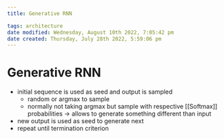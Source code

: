 ```yaml
---
title: Generative RNN

tags: architecture 
date modified: Wednesday, August 10th 2022, 7:05:42 pm
date created: Thursday, July 28th 2022, 5:59:06 pm
---
```


# Generative RNN
- initial sequence is used as seed and output is sampled 
    - random or argmax to sample
    - normally not taking argmax but sample with respective [[Softmax]] probabilities -> allows to generate something different than input
- new output is used as seed to generate next 
- repeat until termination criterion

